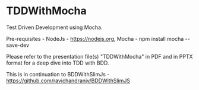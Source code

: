 # TDDWithMocha
Test Driven Development using Mocha.

Pre-requisites - NodeJs - https://nodejs.org, Mocha - npm install mocha --save-dev

Please refer to the presentation file(s) "TDDWithMocha" in PDF and in PPTX format for a deep dive into TDD with BDD.

This is in continuation to BDDWithSlimJs - https://github.com/ravichandranjv/BDDWithSlimJS
